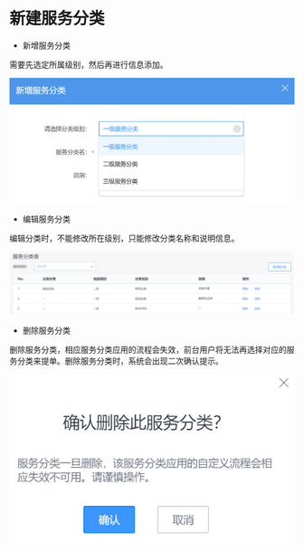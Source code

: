 # 新建服务分类

- 新增服务分类

需要先选定所属级别，然后再进行信息添加。

![-w2020](../assets/41.gif)

- 编辑服务分类

编辑分类时，不能修改所在级别，只能修改分类名称和说明信息。

![-w2020](../assets/42.gif)

- 删除服务分类

删除服务分类，相应服务分类应用的流程会失效，前台用户将无法再选择对应的服务分类来提单。删除服务分类时，系统会出现二次确认提示。

![-w2020](../assets/43.gif)

